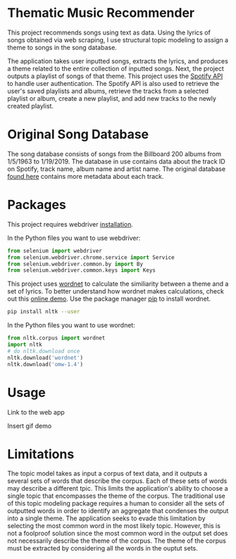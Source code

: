 # Thematic Music Recommender
This project recommends songs using text as data. Using the lyrics of songs obtained 
via web scraping, I use structural topic modeling to assign a theme to songs in the 
song database. 

The application takes user inputted songs, extracts the lyrics, and produces a theme 
related to the entire collection of inputted songs. Next, the project outputs a 
playlist of songs of that theme. This project uses the 
[Spotify API](https://developer.spotify.com/documentation/web-api/) to handle 
user authentication. The Spotify API is also used to retrieve the user's saved 
playlists and albums, retrieve the tracks from a selected playlist or album, 
create a new playlist, and add new tracks to the newly created playlist.

# Original Song Database
The song database consists of songs from the Billboard 200 albums from 
1/5/1963 to 1/19/2019. The database in use contains data about the track 
ID on Spotify, track name, album name and artist name. The original 
database [found here](https://components.one/datasets/billboard-200/) 
contains more metadata about each track.

# Packages
This project requires webdriver [installation](https://chromedriver.chromium.org/downloads).

In the Python files you want to use webdriver:

```python
from selenium import webdriver
from selenium.webdriver.chrome.service import Service
from selenium.webdriver.common.by import By
from selenium.webdriver.common.keys import Keys
```

This project uses [wordnet](https://www.nltk.org/howto/wordnet.html) to calculate 
the similiarity between a theme and a set of lyrics. To better understand
how wordnet makes calculations, check out this [online demo](https://ws4jdemo.appspot.com/). 
Use the package manager [pip](https://pip.pypa.io/en/stable/) to install wordnet.

```bash
pip install nltk --user
```

In the Python files you want to use wordnet:

```python
from nltk.corpus import wordnet
import nltk
# do nltk.download once
nltk.download('wordnet')
nltk.download('omw-1.4')
```

# Usage
Link to the web app

Insert gif demo

# Limitations
The topic model takes as input a corpus of text data, and it outputs a several sets of words that describe the corpus. 
Each of these sets of words may describe a different tpic.
This limits the application's ability to choose a single topic that encompasses the theme of the corpus.
The traditional use of this topic modeling package requires a human to consider all the sets of outputted words
in order to identify an aggregate that condenses the output into a single theme. The application seeks to
evade this limitation by selecting the most common word in the most likely topic.
However, this is not a foolproof solution since the most common word in the output set does not necessarily
describe the theme of the corpus. The theme of the corpus must be extracted by considering all the words in
the ouptut sets.
